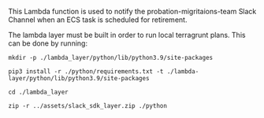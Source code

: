This Lambda function is used to notify the probation-migritaions-team Slack Channel when an ECS task is scheduled for retirement.

The lambda layer must be built in order to run local terragrunt plans. This can be done by running:
```shell
mkdir -p ./lambda_layer/python/lib/python3.9/site-packages

pip3 install -r ./python/requirements.txt -t ./lambda-layer/python/lib/python3.9/site-packages

cd ./lambda_layer

zip -r ../assets/slack_sdk_layer.zip ./python
```